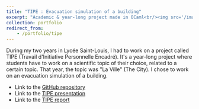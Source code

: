 ```yaml
---
title: "TIPE : Evacuation simulation of a building"
excerpt: "Academic & year-long project made in OCaml<br/><img src='/images/TIPE.png'>"
collection: portfolio
redirect_from: 
    - /portfolio/tipe
---
```


During my two years in Lycée Saint-Louis, I had to work on a project called TIPE (Travail d'Initiative Personnelle Encadré). It's a year-long project where students have to work on a scientific topic of their choice, related to a certain topic. That year, the topic was "La Ville" (The City). I chose to work on an evacuation simulation of a building.

* Link to the [GitHub repository](https://github.com/elisa943/TIPE)
* Link to the [TIPE presentation](/files/TIPE___Evacuation.pdf)
* Link to the [TIPE report](/files/Mcot_12116.pdf)
